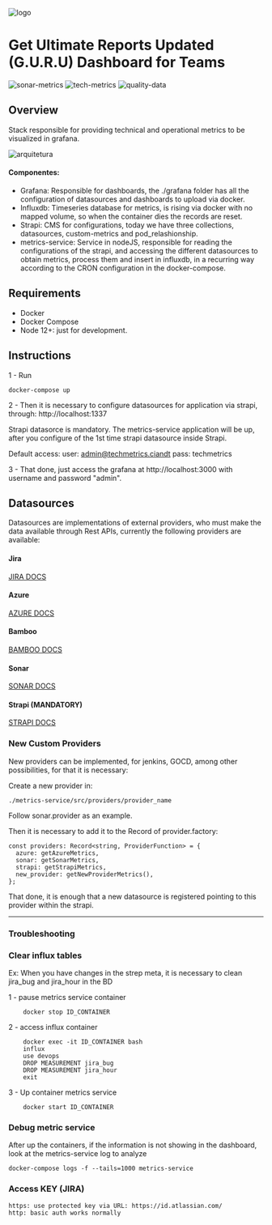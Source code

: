![logo](img/logo-guru.png)

# Get Ultimate Reports Updated (G.U.R.U) Dashboard for Teams

![sonar-metrics](img/sonar-metrics.png) 
![tech-metrics](img/tech-metrics.png)
![quality-data](img/quality-data.png)

## Overview
Stack responsible for providing technical and operational metrics to be visualized in grafana.

![arquitetura](img/arquitetura.png)

#### Componentes:
- Grafana: Responsible for dashboards, the ./grafana folder has all the configuration of datasources and dashboards to upload via docker.
- Influxdb: Timeseries database for metrics, is rising via docker with no mapped volume, so when the container dies the records are reset.
- Strapi: CMS for configurations, today we have three collections, datasources, custom-metrics and pod_relashionship.
- metrics-service: Service in nodeJS, responsible for reading the configurations of the strapi, and accessing the different datasources to obtain metrics, process them and insert in influxdb, in a recurring way according to the CRON configuration in the docker-compose.

## Requirements
- Docker
- Docker Compose
- Node 12+: just for development.

## Instructions

1 - Run
```
docker-compose up
```

2 - Then it is necessary to configure datasources for application via strapi, through: http://localhost:1337

Strapi datasorce is mandatory. The metrics-service application will be up, after you configure of the 1st time strapi datasource inside Strapi.

Default access:
user: admin@techmetrics.ciandt
pass: techmetrics

3 - That done, just access the grafana at http://localhost:3000 with username and password "admin".

## Datasources
Datasources are implementations of external providers, who must make the data available through Rest APIs, currently the following providers are available:

#### Jira

[JIRA DOCS](docs/jira.md)

#### Azure

[AZURE DOCS](docs/azure.md)

#### Bamboo

[BAMBOO DOCS](docs/bamboo.md)

#### Sonar

[SONAR DOCS](docs/sonar.md)

#### Strapi (MANDATORY)

[STRAPI DOCS](docs/strapi.md)

### New Custom Providers
New providers can be implemented, for jenkins, GOCD, among other possibilities, for that it is necessary:

Create a new provider in:
```
./metrics-service/src/providers/provider_name
```
Follow sonar.provider as an example.

Then it is necessary to add it to the Record of provider.factory:
```
const providers: Record<string, ProviderFunction> = {
  azure: getAzureMetrics,
  sonar: getSonarMetrics,
  strapi: getStrapiMetrics,
  new_provider: getNewProviderMetrics(),
};
```

That done, it is enough that a new datasource is registered pointing to this provider within the strapi.

-----------------

### Troubleshooting

### Clear influx tables

Ex: When you have changes in the strep meta, it is necessary to clean jira_bug and jira_hour in the BD

1 - pause metrics service container
```
    docker stop ID_CONTAINER
```
2 - access influx container
```
    docker exec -it ID_CONTAINER bash
    influx
    use devops
    DROP MEASUREMENT jira_bug
    DROP MEASUREMENT jira_hour
    exit
```
3 - Up container metrics service
```
    docker start ID_CONTAINER
```
### Debug metric service

After up the containers, if the information is not showing in the dashboard, look at the metrics-service log to analyze
```
docker-compose logs -f --tails=1000 metrics-service
```
### Access KEY (JIRA)
```
https: use protected key via URL: https://id.atlassian.com/
http: basic auth works normally
```
